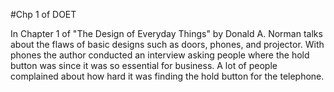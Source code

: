 #Chp 1 of DOET

In Chapter 1 of "The Design of Everyday Things" by Donald A. Norman talks about the flaws of basic designs such as doors, phones, and projector. 
With phones the author conducted an interview asking people where the hold button was since it was so essential for business. A lot of people complained about how 
hard it was finding the hold button for the telephone.   
